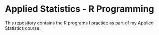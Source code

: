 # Applied Statistics - R Programming 

This repository contains the R programs I practice as part of my Applied Statistics course.
